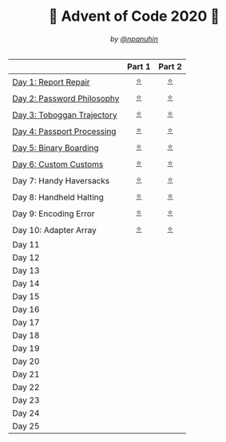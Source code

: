 <h1 align="center">🎄 Advent of Code 2020 🎄</h1>
<h6 align="center">by <a href="https://github.com/npanuhin">@npanuhin</a></h6>

|                                         |          Part 1           |           Part 2         |
|-----------------------------------------|:-------------------------:|:------------------------:|
| [Day 1: Report Repair](./Day%201)       | [⭐](./Day%201/part1.py)  | [⭐](./Day%201/part2.py)  |
| [Day 2: Password Philosophy](./Day%202) | [⭐](./Day%202/part1.py)  | [⭐](./Day%202/part2.py)  |
| [Day 3: Toboggan Trajectory](./Day%203) | [⭐](./Day%203/part1.py)  | [⭐](./Day%203/part2.py)  |
| [Day 4: Passport Processing](./Day%204) | [⭐](./Day%204/part1.py)  | [⭐](./Day%204/part2.py)  |
| [Day 5: Binary Boarding](./Day%205)     | [⭐](./Day%205/part1.py)  | [⭐](./Day%205/part2.py)  |
| [Day 6: Custom Customs](./Day%206)      | [⭐](./Day%206/part1.py)  | [⭐](./Day%206/part2.py)  |
|  Day 7: Handy Haversacks                | [⭐](./Day%207/part1.py)  | [⭐](./Day%207/part2.py)  |
|  Day 8: Handheld Halting                | [⭐](./Day%208/part1.py)  | [⭐](./Day%208/part2.py)  |
|  Day 9: Encoding Error                  | [⭐](./Day%209/part1.py)  | [⭐](./Day%209/part2.py)  |
|  Day 10: Adapter Array                  | [⭐](./Day%2010/part1.py) | [⭐](./Day%2010/part2.py) |
|  Day 11 |||
|  Day 12 |||
|  Day 13 |||
|  Day 14 |||
|  Day 15 |||
|  Day 16 |||
|  Day 17 |||
|  Day 18 |||
|  Day 19 |||
|  Day 20 |||
|  Day 21 |||
|  Day 22 |||
|  Day 23 |||
|  Day 24 |||
|  Day 25 |||

